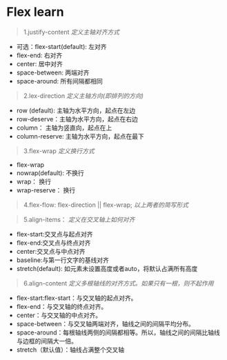 # Flex learn

>1.justify-content
*定义主轴对齐方式*
- 可选：flex-start(default): 左对齐
- flex-end: 右对齐
- center: 居中对齐
- space-between: 两端对齐
- space-around: 所有间隔都相同


>2.lex-direction
*定义主轴方向(即排列的方向)*
- row (default): 主轴为水平方向，起点在左边
- row-deserve：主轴为水平方向，起点在右边
- column： 主轴为竖直向，起点在上
- column-reserve: 主轴为水平方向，起点在最下


>3.flex-wrap
*定义换行方式*
- flex-wrap
- nowrap(default): 不换行
- wrap： 换行
- wrap-reserve： 换行


>4.flex-flow: flex-direction || flex-wrap;
*以上两者的简写形式*


>5.align-items：
*定义在交叉轴上如何对齐*
- flex-start:交叉点与起点对齐
- flex-end:交叉点与终点对齐
- center:交叉点与中点对齐
- baseline:与第一行文字的基线对齐
- stretch(default): 如元素未设置高度或者auto，将默认占满所有高度


>6.align-content
*定义多根轴线的对齐方式。如果只有一根，则不起作用*
- flex-start:flex-start：与交叉轴的起点对齐。
- flex-end：与交叉轴的终点对齐。
- center：与交叉轴的中点对齐。
- space-between：与交叉轴两端对齐，轴线之间的间隔平均分布。
- space-around：每根轴线两侧的间隔都相等。所以，轴线之间的间隔比轴线与边框的间隔大一倍。
- stretch（默认值）：轴线占满整个交叉轴
